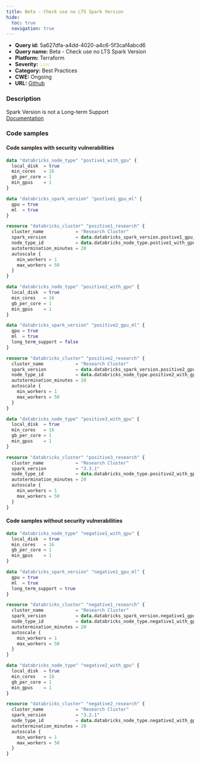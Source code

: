 ```yaml
---
title: Beta - Check use no LTS Spark Version
hide:
  toc: true
  navigation: true
---
```


<style>
  .highlight .hll {
    background-color: #ff171742;
  }
  .md-content {
    max-width: 1100px;
    margin: 0 auto;
  }
</style>

-   **Query id:** 5a627dfa-a4dd-4020-a4c6-5f3caf4abcd6
-   **Query name:** Beta - Check use no LTS Spark Version
-   **Platform:** Terraform
-   **Severity:** <span style="color:#edd57e">Low</span>
-   **Category:** Best Practices
-   **CWE:** Ongoing
-   **URL:** [Github](https://github.com/DataDog/kics/tree/master/assets/queries/terraform/databricks/use_lts_spark_version)

### Description
Spark Version is not a Long-term Support<br>
[Documentation](https://registry.terraform.io/providers/databricks/databricks/latest/docs/data-sources/spark_version)

### Code samples
#### Code samples with security vulnerabilities
```tf title="Positive test num. 1 - tf file" hl_lines="8"
data "databricks_node_type" "postive1_with_gpu" {
  local_disk  = true
  min_cores   = 16
  gb_per_core = 1
  min_gpus    = 1
}

data "databricks_spark_version" "postive1_gpu_ml" {
  gpu = true
  ml  = true
}

resource "databricks_cluster" "positive1_research" {
  cluster_name            = "Research Cluster"
  spark_version           = data.databricks_spark_version.postive1_gpu_ml.id
  node_type_id            = data.databricks_node_type.postive1_with_gpu.id
  autotermination_minutes = 20
  autoscale {
    min_workers = 1
    max_workers = 50
  }
}

```
```tf title="Positive test num. 2 - tf file" hl_lines="11"
data "databricks_node_type" "positive2_with_gpu" {
  local_disk  = true
  min_cores   = 16
  gb_per_core = 1
  min_gpus    = 1
}

data "databricks_spark_version" "positive2_gpu_ml" {
  gpu = true
  ml  = true
  long_term_support = false
}

resource "databricks_cluster" "positive2_research" {
  cluster_name            = "Research Cluster"
  spark_version           = data.databricks_spark_version.positive2_gpu_ml.id
  node_type_id            = data.databricks_node_type.positive2_with_gpu.id
  autotermination_minutes = 20
  autoscale {
    min_workers = 1
    max_workers = 50
  }
}

```
```tf title="Positive test num. 3 - tf file" hl_lines="10"
data "databricks_node_type" "positive3_with_gpu" {
  local_disk  = true
  min_cores   = 16
  gb_per_core = 1
  min_gpus    = 1
}

resource "databricks_cluster" "positive3_research" {
  cluster_name            = "Research Cluster"
  spark_version           = "3.3.1"
  node_type_id            = data.databricks_node_type.positive2_with_gpu.id
  autotermination_minutes = 20
  autoscale {
    min_workers = 1
    max_workers = 50
  }
}

```


#### Code samples without security vulnerabilities
```tf title="Negative test num. 1 - tf file"
data "databricks_node_type" "negative1_with_gpu" {
  local_disk  = true
  min_cores   = 16
  gb_per_core = 1
  min_gpus    = 1
}

data "databricks_spark_version" "negative1_gpu_ml" {
  gpu = true
  ml  = true
  long_term_support = true
}

resource "databricks_cluster" "negative1_research" {
  cluster_name            = "Research Cluster"
  spark_version           = data.databricks_spark_version.negative1_gpu_ml.id
  node_type_id            = data.databricks_node_type.negative1_with_gpu.id
  autotermination_minutes = 20
  autoscale {
    min_workers = 1
    max_workers = 50
  }
}

```
```tf title="Negative test num. 2 - tf file"
data "databricks_node_type" "negative2_with_gpu" {
  local_disk  = true
  min_cores   = 16
  gb_per_core = 1
  min_gpus    = 1
}

resource "databricks_cluster" "negative2_research" {
  cluster_name            = "Research Cluster"
  spark_version           = "3.2.1"
  node_type_id            = data.databricks_node_type.negative2_with_gpu.id
  autotermination_minutes = 20
  autoscale {
    min_workers = 1
    max_workers = 50
  }
}

```
